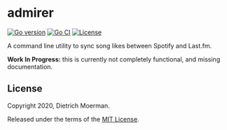 # admirer

[![Go version](https://img.shields.io/github/go-mod/go-version/dietrichm/admirer)](go.mod)
[![Go CI](https://github.com/dietrichm/admirer/actions/workflows/go.yml/badge.svg)](https://github.com/dietrichm/admirer/actions/workflows/go.yml)
[![License](https://img.shields.io/github/license/dietrichm/admirer)](LICENSE)

A command line utility to sync song likes between Spotify and Last.fm.

**Work In Progress:** this is currently not completely functional, and missing documentation.

## License

Copyright 2020, Dietrich Moerman.

Released under the terms of the [MIT License](LICENSE).
